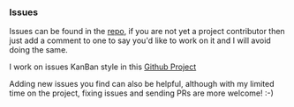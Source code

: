 ### Issues
Issues can be found in the [repo](https://github.com/andrewdavidmackenzie/flow/issues), if you are not yet a 
project contributor then just add a comment to one to say you'd like to work on it and I will avoid doing
the same. 

I work on issues KanBan style in this [Github Project](https://github.com/andrewdavidmackenzie/flow/projects/2)

Adding new issues you find can also be helpful, although with my limited time on the project, fixing issues
and sending PRs are more welcome! :-)